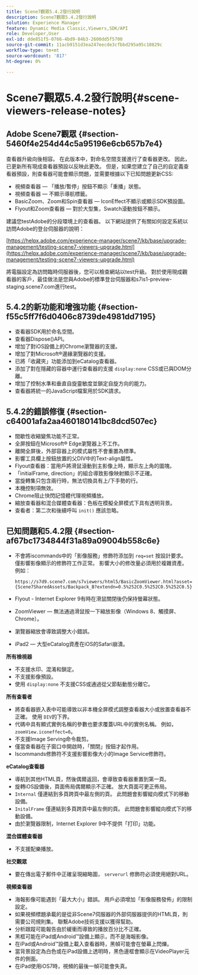 ```yaml
---
title: Scene7觀眾5.4.2發行說明
description: Scene7觀眾5.4.2發行說明
solution: Experience Manager
feature: Dynamic Media Classic,Viewers,SDK/API
role: Developer,User
exl-id: dde851f5-0766-4bd9-84b3-2600dd5f5700
source-git-commit: 11acb9151d3ea247eecde3cfbbd295a95c10829c
workflow-type: tm+mt
source-wordcount: '817'
ht-degree: 0%

---
```


# Scene7觀眾5.4.2發行說明{#scene-viewers-release-notes}

## Adobe Scene7觀眾 {#section-5460f4e254d44c5a95196e6cb657b7e4}

查看器升級向後相容。 在此版本中，對命名空間支援進行了查看器更改。 因此，已更新所有現成查看器預設以反映此更改。 但是，如果您建立了自己的自定義查看器預設，則查看器可能會顯示問題，並需要根據以下已知問題更新CSS:

* 視頻查看器 — 「播放/暫停」按鈕不顯示「重播」狀態。
* 視頻查看器 — 不顯示導航標籤。
* BasicZoom、Zoom和Spin查看器 — IconEffect不顯示或顯示SDK預設圖。
* Flyout和Zoom查看器 — 對於大型集，Swatch滾動按鈕不顯示。

建議您testAdobe的分段環境上的查看器。 以下網站提供了有關如何設定系統以訪問Adobe的登台伺服器的說明：

[https://helpx.adobe.com/experience-manager/scene7/kb/base/upgrade-management/testing-scene7-viewers-upgrade.html](https://helpx.adobe.com/experience-manager/scene7/kb/base/upgrade-management/testing-scene7-viewers-upgrade.html)

將電腦設定為訪問臨時伺服器後，您可以檢查網站以test升級。 對於使用現成觀看器的客戶，最佳做法是您與Adobe的標準登台伺服器和s7is1-preview-staging.scene7.com進行test。

## 5.4.2的新功能和增強功能 {#section-f55c5ff7f6d0406c8739de4981dd7195}

* 查看器SDK用於命名空間。
* 查看器Dispose()API。
* 增加了對iOS設備上的Chrome瀏覽器的支援。
* 增加了對Microsoft®邊緣瀏覽器的支援。
* 已將「收藏夾」功能添加到eCatalog查看器。
* 添加了對在隱藏的容器中運行查看器的支援 `display:none` CSS或已與DOM分離。
* 增加了控制水準和垂直自旋靈敏度並鎖定自旋方向的能力。
* 查看器將統一的JavaScript檔案用於SDK請求。

## 5.4.2的錯誤修復 {#section-c64001afa2aa460180141bc8dcd507ec}

* 間歇性收縮變焦功能不正常。
* 全屏按鈕在Microsoft® Edge瀏覽器上不工作。
* 離開全屏後，外部容器上的模式屬性不會重置為標準。
* 影響工具欄上按鈕放置的父DIV中的Text-align屬性。
* Flyout查看器：當用戶將滑鼠滾動到主影像上時，顯示左上角的圖塊。
* 「initialFrame, direction」的組合導致影像映射顯示不正確。
* 當旋轉集只包含兩行時，無法切換具有上/下手勢的行。
* 本機控制項無效。
* Chrome阻止快閃記憶體代理視頻播放。
* 縮放查看器和混合媒體查看器：色板在模擬全屏模式下具有透明背景。
* 查看者：第二次和後續呼叫 `init()` 應該忽略。

## 已知問題和5.4.2限 {#section-af67bc1734844f31a89a09004b558c6e}

* 不會將iscommands中的「影像服務」修飾符添加到 `req=set` 按設計要求。 僅影響影像顯示的修飾符工作正常。 影響大小的修改量必須用於複雜資產。 例如：

   ```
   https://s7d9.scene7.com/s7viewers/html5/BasicZoomViewer.html?asset= {Scene7SharedAssets/Backpack_B?extendn=0.5%252C0.5%252C0.5%252C0.5}
   ```

* Flyout - Internet Explorer 9有時在滑鼠關閉後仍保持螢幕狀態。
* ZoomViewer — 無法通過滑鼠按一下縮放影像（Windows 8、觸摸屏、Chrome）。
* 瀏覽器縮放會導致調整大小錯誤。
* iPad2 — 大型eCatalog資產在iOS的Safari崩潰。

**所有檢視器**

* 不支援水印、混淆和鎖定。
* 不支援影像預設。
* 使用 `display:none` 不支援CSS或通過從父節點動態分離它。

**所有查看者**

* 將查看器嵌入表中可能導致以非本機全屏模式調整查看器大小或放置查看器不正確。 使用 `DIV`的下界。
* 代碼中具有顯式實例名稱的參數也要求覆蓋URL中的實例名稱。 例如，`zoomView.iconeffect=0`。
* 不支援Image Serving命令裁剪。
* 僅當查看器在子窗口中開啟時，「關閉」按鈕才起作用。
* Iscommands修飾符不支援影響影像大小的Image Service修飾符。

**eCatalog查看器**

* 導航到其他HTML頁，然後偶爾返回，會導致查看器重置到第一頁。
* 旋轉iOS設備後，頁面佈局偶爾顯示不正確。 放大頁面可更正佈局。
* `Internal` 僅連結到多頁跨頁中最左側的頁。 此問題會影響縱向模式下的移動設備。
* `InitalFrame` 僅連結到多頁跨頁中最左側的頁。 此問題會影響縱向模式下的移動設備。
* 由於瀏覽器限制，Internet Explorer 9中不提供「打印」功能。

**混合媒體查看器**

* 不支援配樂播放。

**社交觀眾**

* 要在傳出電子郵件中正確呈現縮略圖， `serverurl` 修飾符必須使用絕對URL。

**視頻查看器**

* 海報影像可能遇到「最大大小」錯誤。 用戶必須增加「影像服務發佈」的限制設定。
* 如果視頻標題承載的是從非Scene7伺服器的外部伺服器提供的HTML頁，則需要公司規則集。 聯繫Adobe技術支援以獲得幫助。
* 分析跟蹤可能報告由於緩衝而導致的播放百分比不正確。
* 黑框可能在iPad或Android™設備上顯示，而不是海報影像。
* 在iPad或Android™設備上載入查看器時，黑幀可能會在螢幕上閃爍。
* 當背景設定為白色或在iPad設備上透明時，黑色邊框會顯示在VideoPlayer元件的側面。
* 在iPad使用iOS7時，視頻的最後一幀可能會失真。
